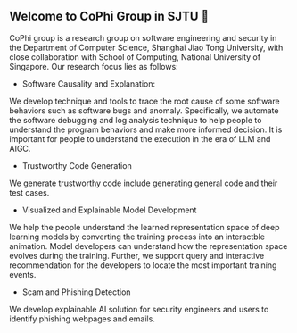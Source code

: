 ## Welcome to CoPhi Group in SJTU 👋

CoPhi group is a research group on software engineering and security in the Department of Computer Science, Shanghai Jiao Tong University, with close collaboration with School of Computing, National University of Singapore. 
Our research focus lies as follows:

- Software Causality and Explanation:

We develop technique and tools to trace the root cause of some software behaviors such as software bugs and anomaly.
Specifically, we automate the software debugging and log analysis technique to help people to understand the program behaviors and make more informed decision.
It is important for people to understand the execution in the era of LLM and AIGC.

- Trustworthy Code Generation

We generate trustworthy code include generating general code and their test cases.
  
- Visualized and Explainable Model Development

We help the people understand the learned representation space of deep learning models by converting the training process into an interactble animation. 
Model developers can understand how the representation space evolves during the training.
Further, we support query and interactive recommendation for the developers to locate the most important training events.

- Scam and Phishing Detection

We develop explainable AI solution for security engineers and users to identify phishing webpages and emails.

<!--

**Here are some ideas to get you started:**

🙋‍♀️ A short introduction - what is your organization all about?
🌈 Contribution guidelines - how can the community get involved?
👩‍💻 Useful resources - where can the community find your docs? Is there anything else the community should know?
🍿 Fun facts - what does your team eat for breakfast?
🧙 Remember, you can do mighty things with the power of [Markdown](https://docs.github.com/github/writing-on-github/getting-started-with-writing-and-formatting-on-github/basic-writing-and-formatting-syntax)
-->
